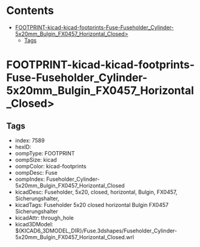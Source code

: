 



Contents
========

* [FOOTPRINT-kicad-kicad-footprints-Fuse-Fuseholder_Cylinder-5x20mm_Bulgin_FX0457_Horizontal_Closed>](#footprint-kicad-kicad-footprints-fuse-fuseholder_cylinder-5x20mm_bulgin_fx0457_horizontal_closed)
	* [Tags](#tags)

# FOOTPRINT-kicad-kicad-footprints-Fuse-Fuseholder_Cylinder-5x20mm_Bulgin_FX0457_Horizontal_Closed>

## Tags

- index: 7589
- hexID: 
- oompType: FOOTPRINT
- oompSize: kicad
- oompColor: kicad-footprints
- oompDesc: Fuse
- oompIndex: Fuseholder_Cylinder-5x20mm_Bulgin_FX0457_Horizontal_Closed
- kicadDesc: Fuseholder, 5x20, closed, horizontal, Bulgin, FX0457, Sicherungshalter,
- kicadTags: Fuseholder 5x20 closed horizontal Bulgin FX0457 Sicherungshalter
- kicadAttr: through_hole
- kicad3DModel: ${KICAD6_3DMODEL_DIR}/Fuse.3dshapes/Fuseholder_Cylinder-5x20mm_Bulgin_FX0457_Horizontal_Closed.wrl

